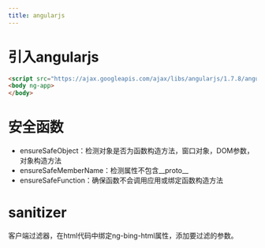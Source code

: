 ```yaml
---
title: angularjs
---
```


# 引入angularjs

```html
<script src="https://ajax.googleapis.com/ajax/libs/angularjs/1.7.8/angular.min.js"></script>
<body ng-app>
</body>
```

# 安全函数

- ensureSafeObject：检测对象是否为函数构造方法，窗口对象，DOM参数，对象构造方法
- ensureSafeMemberName：检测属性不包含__proto__
- ensureSafeFunction：确保函数不会调用应用或绑定函数构造方法

# sanitizer

客户端过滤器，在html代码中绑定ng-bing-html属性，添加要过滤的参数。
